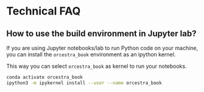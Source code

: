 # Technical FAQ

## How to use the build environment in Jupyter lab?

If you are using Jupyter notebooks/lab to run Python code on your machine, you
can install the `orcestra_book` environment as an ipython kernel.

This way you can select `orcestra_book` as kernel to run your notebooks.

```bash
conda activate orcestra_book
ipython3 -m ipykernel install --user --name orcestra_book
```
